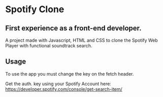 # Spotify Clone 

## First experience as a front-end developer.

A project made with Javascript, HTML and CSS to clone the Spotify Web Player with functional soundtrack search.

## Usage

To use the app you must change the key on the fetch header.

Get the auth. key using your Spotify Account here: https://developer.spotify.com/console/get-search-item/